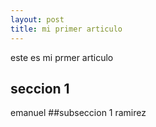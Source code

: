 ```yaml
---
layout: post
title: mi primer articulo 
---
```


este es mi prmer articulo

## seccion 1
emanuel 
##subseccion 1
ramirez 
